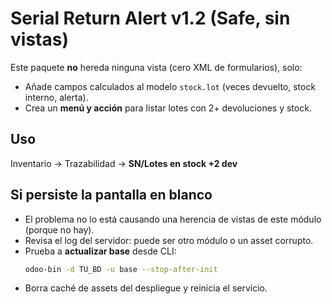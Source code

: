 
# Serial Return Alert v1.2 (Safe, sin vistas)

Este paquete **no** hereda ninguna vista (cero XML de formularios), solo:
- Añade campos calculados al modelo `stock.lot` (veces devuelto, stock interno, alerta).
- Crea un **menú y acción** para listar lotes con 2+ devoluciones y stock.

## Uso
Inventario → Trazabilidad → **SN/Lotes en stock +2 dev**

## Si persiste la pantalla en blanco
- El problema no lo está causando una herencia de vistas de este módulo (porque no hay). 
- Revisa el log del servidor: puede ser otro módulo o un asset corrupto.
- Prueba a **actualizar base** desde CLI:
  ```bash
  odoo-bin -d TU_BD -u base --stop-after-init
  ```
- Borra caché de assets del despliegue y reinicia el servicio.
